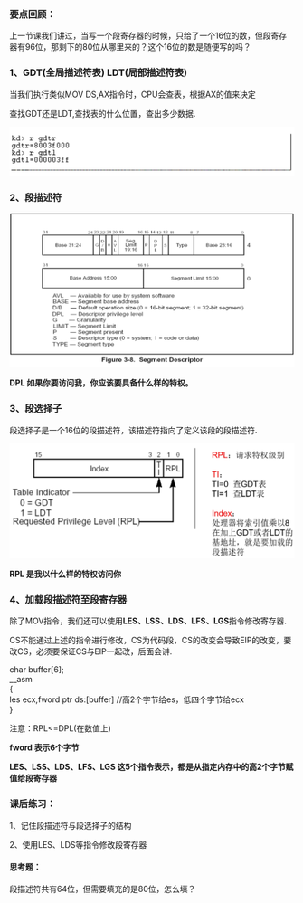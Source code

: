 ### 要点回顾：

上一节课我们讲过，当写一个段寄存器的时候，只给了一个16位的数，但段寄存器有96位，那剩下的80位从哪里来的？这个16位的数是随便写的吗？



### 1、GDT(全局描述符表)  LDT(局部描述符表)

当我们执行类似MOV DS,AX指令时，CPU会查表，根据AX的值来决定

查找GDT还是LDT,查找表的什么位置，查出多少数据.

![](../images/01/微信截图_20240206104718.png)

### 2、段描述符

![](../images/01/微信截图_20240206104834.png)

**DPL 如果你要访问我，你应该要具备什么样的特权。**



### 3、段选择子

段选择子是一个16位的段描述符，该描述符指向了定义该段的段描述符.		

![](../images/01/微信截图_20240206105642.png)

**RPL 是我以什么样的特权访问你**





### 4、加载段描述符至段寄存器

除了MOV指令，我们还可以使用**LES、LSS、LDS、LFS、LGS**指令修改寄存器.

CS不能通过上述的指令进行修改，CS为代码段，CS的改变会导致EIP的改变，要改CS，必须要保证CS与EIP一起改，后面会讲.

char buffer[6];					
__asm							
{			
	les ecx,fword ptr ds:[buffer] //高2个字节给es，低四个字节给ecx	
}

注意：RPL<=DPL(在数值上)



**fword 表示6个字节**

**LES、LSS、LDS、LFS、LGS 这5个指令表示，都是从指定内存中的高2个字节赋值给段寄存器**





### 课后练习：

1、记住段描述符与段选择子的结构

2、使用LES、LDS等指令修改段寄存器



#### 思考题：

段描述符共有64位，但需要填充的是80位，怎么填？	
